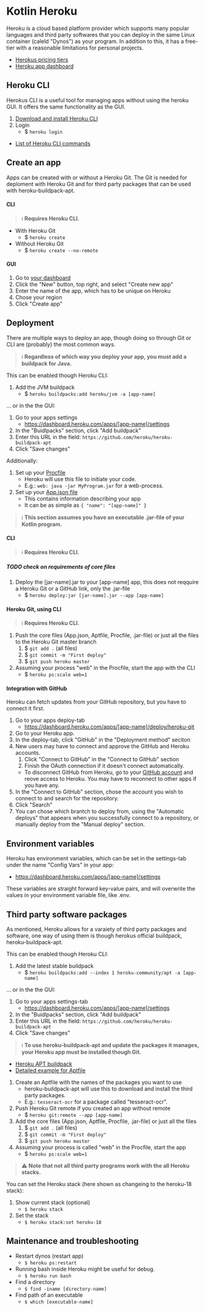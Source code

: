# Kotlin Heroku

Heroku is a cloud based platform provider which supports many popular languages and third party softwares that you can deploy in the same Linux container (caleld "Dynos") as your program. In addition to this, it has a free-tier with a reasonable limitations for personal projects.

- [Herokus pricing tiers](https://www.heroku.com/pricing)
- [Heroku app dashboard](https://dashboard.heroku.com/apps)

## Heroku CLI

Herokus CLI is a useful tool for managing apps without using the heroku GUI. It offers the same functionality as the GUI.

1. [Download and install Heroku CLI](https://devcenter.heroku.com/articles/heroku-cli)
1. Login
    - $ `heroku login`

- [List of Heroku CLI commands](https://devcenter.heroku.com/articles/heroku-cli-commands)

## Create an app

Apps can be created with or without a Heroku Git. The Git is needed for deploment with Heroku Git and for third party packages that can be used with heroku-buildpack-apt.

#### CLI

> :information_source: **Requires Heroku CLI.**

- With Heroku Git
    - $ `heroku create`
- Without Heroku Git
    - $ `heroku create --no-remote` 

#### GUI

1. Go to [your dashboard](https://dashboard.heroku.com/apps)
1. Click the "New" button, top right, and select "Create new app"
1. Enter the name of the app, which has to be unique on Heroku
1. Chose your region
1. Click "Create app"

## Deployment

There are multiple ways to deploy an app, though doing so through Git or CLI are (probably) the most common ways.

> :information_source: **Regardless of  which way you deploy your app, you must add a buildpack for Java.**

This can be enabled though Heroku CLI:
1. Add the JVM buildpack
    - $ `heroku buildpacks:add heroku/jvm -a [app-name]`

... or in the the GUI:
1. Go to your apps settings
    - https://dashboard.heroku.com/apps/[app-name]/settings
1. In the "Buidlpacks" section, click "Add buildpack"
1. Enter this URL in the field: `https://github.com/heroku/heroku-buildpack-apt`
1. Click "Save changes"

Additionally:
1. Set up your [Procfile](https://devcenter.heroku.com/articles/procfile)
    - Heroku will use this file to initiate your code.
    - E.g.: `web: java -jar MyProgram.jar` for a web-process.
1. Set up your [App.json file](https://devcenter.heroku.com/articles/app-json-schema)
    - This contains information describing your app
    - It can be as simple as `{ "name": "[app-name]" }` 

> :information_source: **This section assumes you have an executable .jar-file of your Kotlin program.**

#### CLI

> :information_source: **Requires Heroku CLI.**

##### TODO check on requirements of core files

1. Deploy the [jar-name].jar to your [app-name] app, this does not reqquire a Heroku Git or a GitHub link, only the .jar-file
   - $ `heroku deploy:jar [jar-name].jar --app [app-name]`

#### Heroku Git, using CLI

> :information_source: **Requires Heroku CLI.**

1. Push the core files (App.json, Aptfile, Procfile, .jar-file) or just all the files to the Heroku Git master branch
    1. $ `git add .` (all files)
    1. $ `git commit -m "First deploy"`
    1. $ `git push heroku master`
1. Assuming your process "web" in the Procfile, start the app with the CLI
   - $ `heroku ps:scale web=1`

#### Integration with GitHub

Heroku can fetch updates from your GitHub repository, but you have to connect it first.

1. Go to your apps deploy-tab
    - https://dashboard.heroku.com/apps/[app-name]/deploy/heroku-git
1. Go to your Heroku app.
1. In the deploy-tab, click "GitHub" in the "Deployment method" seciton
1. New users may have to connect and approve the GitHub and Heroku accounts.
    1. Click "Connect to GitHub" in the "Connect to GitHub" section
    1. Finish the OAuth connection if it doesn't connect automatically.
    - To disconnect GitHub from Heroku, go to your [GitHub account](https://github.com/settings/applications) and reove access to Heroku. You may have to reconnect to other apps if you have any.
1. In the "Connect to GitHub" section, chose the account you wish to connect to and search for the repository. 
1. Click "Search"
1. You can chose which brantch to deploy from, using the "Automatic deploys" that appears when you successfully connect to a repository, or manually deploy from the "Manual deploy" section.

## Environment variables

Heroku has environment variables, which can be set in the settings-tab under the name "Config Vars" in your app:
- https://dashboard.heroku.com/apps/[app-name]/settings

These variables are straight forward key-value pairs, and will overwrite the values in your environment variable file, like .env.

## Third party software packages

As mentioned, Heroku allows for a varaiety of third party packages and software, one way of using them is though herokus official buildpack, heroku-buildpack-apt. 

This can be enabled though Heroku CLI:
1. Add the latest stable buildpack
    - $ `heroku buildpacks:add --index 1 heroku-community/apt -a [app-name]`

... or in the the GUI:
1. Go to your apps settings-tab
    - https://dashboard.heroku.com/apps/[app-name]/settings
1. In the "Buidlpacks" section, click "Add buildpack"
1. Enter this URL in the field: `https://github.com/heroku/heroku-buildpack-apt`
1. Click "Save changes"

> :information_source: **To use heroku-buildpack-apt and update the packages it manages, your Heroku app must be installed though Git.**

- [Heroku APT buildpack](https://github.com/heroku/heroku-buildpack-apt)
- [Detailed example for Aptfile](https://medium.com/analytics-vidhya/deploying-a-streamlit-and-opencv-based-web-application-to-heroku-456691d28c41)

1. Create an Aptfile with the names of the packages you want to use
    - heroku-buildpack-apt will use this to download and install the third party packages.
    - E.g.: `tesseract-ocr` for a package called "tesseract-ocr".
1. Push Heroku Git remote if you created an app without remote
   - $ `heroku git:remote --app [app-name]`
1. Add the core files (App.json, Aptfile, Procfile, .jar-file) or just all the files
    1. $ `git add .` (all files)
    1. $ `git commit -m "First deploy"`
    1. $ `git push heroku master`
1. Assuming your process is called "web" in the Procfile, start the app
   - $ `heroku ps:scale web=1`

> :warning: **Note that not all third party programs work with the all Heroku stacks.**

You can set the Heroku stack (here shown as changeing to the heroku-18 stack):
1. Show current stack (optional)
    - `$ heroku stack` 
1. Set the stack
    - `$ heroku stack:set heroku-18`

## Maintenance and troubleshooting

- Restart dynos (restart app)
    - `$ heroku ps:restart`
- Running bash inside Heroku might be useful for debug.
    - `$ heroku run bash`
- Find a directory
    - `$ find -iname [directory-name]`
- Find path of an executable
    - `$ which [executable-name]`